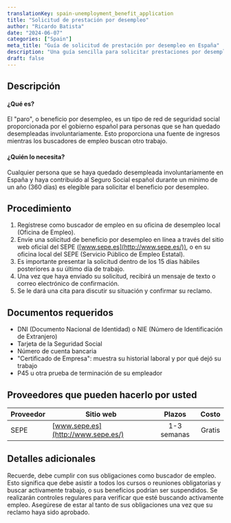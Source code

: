 ```yaml
---
translationKey: spain-unemployment_benefit_application
title: "Solicitud de prestación por desempleo"
author: "Ricardo Batista"
date: "2024-06-07"
categories: ["Spain"]
meta_title: "Guía de solicitud de prestación por desempleo en España"
description: "Una guía sencilla para solicitar prestaciones por desempleo en España."
draft: false
---
```


## Descripción
#### ¿Qué es?
El "paro", o beneficio por desempleo, es un tipo de red de seguridad social proporcionada por el gobierno español para personas que se han quedado desempleadas involuntariamente. Esto proporciona una fuente de ingresos mientras los buscadores de empleo buscan otro trabajo.

#### ¿Quién lo necesita?
Cualquier persona que se haya quedado desempleada involuntariamente en España y haya contribuido al Seguro Social español durante un mínimo de un año (360 días) es elegible para solicitar el beneficio por desempleo.

## Procedimiento
1. Regístrese como buscador de empleo en su oficina de desempleo local (Oficina de Empleo).
2. Envíe una solicitud de beneficio por desempleo en línea a través del sitio web oficial del SEPE ([www.sepe.es](http://www.sepe.es/)), o en su oficina local del SEPE (Servicio Público de Empleo Estatal).
3. Es importante presentar la solicitud dentro de los 15 días hábiles posteriores a su último día de trabajo.
4. Una vez que haya enviado su solicitud, recibirá un mensaje de texto o correo electrónico de confirmación.
5. Se le dará una cita para discutir su situación y confirmar su reclamo.

## Documentos requeridos
- DNI (Documento Nacional de Identidad) o NIE (Número de Identificación de Extranjero)
- Tarjeta de la Seguridad Social
- Número de cuenta bancaria
- "Certificado de Empresa": muestra su historial laboral y por qué dejó su trabajo
- P45 u otra prueba de terminación de su empleador

## Proveedores que pueden hacerlo por usted

| Proveedor        |     Sitio web     |     Plazos    |       Costo      |
| --------------- | --------------- |  :-------------: | :-------------: |
| SEPE            |  [www.sepe.es](http://www.sepe.es/)       |      1-3 semanas      |        Gratis       |

## Detalles adicionales
Recuerde, debe cumplir con sus obligaciones como buscador de empleo. Esto significa que debe asistir a todos los cursos o reuniones obligatorias y buscar activamente trabajo, o sus beneficios podrían ser suspendidos. Se realizarán controles regulares para verificar que esté buscando activamente empleo. Asegúrese de estar al tanto de sus obligaciones una vez que su reclamo haya sido aprobado.